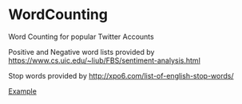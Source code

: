 # WordCounting
Word Counting for popular Twitter Accounts

Positive and Negative word lists provided by https://www.cs.uic.edu/~liub/FBS/sentiment-analysis.html

Stop words provided by http://xpo6.com/list-of-english-stop-words/

[Example](https://github.com/wriggityWrecked/WordCounting/blob/master/example.png)
